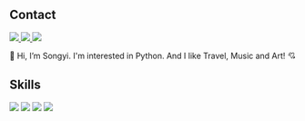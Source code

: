 ## Contact
 
<a href="https://yoppie.tistory.com/"> <img src="https://img.shields.io/badge/Tistory-000000?style=flat-square&logo=Tistory&logoColor=white"/> </a> <a href="https://www.linkedin.com/in/songyi97/"> <img src="https://img.shields.io/badge/Linkedin-0A66C2?style=flat-square&logo=Linkedin&logoColor=white"/> </a> <img src="https://img.shields.io/badge/o3osongsong@gmail.com-EA4335?style=flat-square&logo=Gmail&logoColor=white"/>
 
👋 Hi, I’m Songyi. I'm interested in Python.
And I like Travel, Music and Art! 💘
 

## Skills
 
<img src="https://img.shields.io/badge/Python-3766AB?style=flat-square&logo=Python&logoColor=white"/> <img src="https://img.shields.io/badge/Jupyter-F37626?style=flat-square&logo=Jupyter&logoColor=white"/> <img src="https://img.shields.io/badge/Tableau-E97627?style=flat-square&logo=Tableau&logoColor=white"/> <img src="https://img.shields.io/badge/R-276DC3?style=flat-square&logo=R&logoColor=white"/>


<!---
two-song/two-song is a ✨ special ✨ repository because its `README.md` (this file) appears on your GitHub profile.
You can click the Preview link to take a look at your changes.
--->
